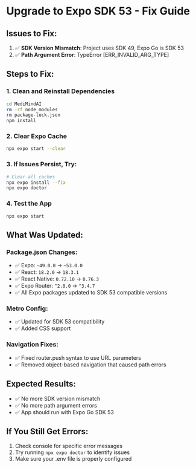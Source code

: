 # Upgrade to Expo SDK 53 - Fix Guide

## Issues to Fix:
1. ✅ **SDK Version Mismatch**: Project uses SDK 49, Expo Go is SDK 53
2. ✅ **Path Argument Error**: TypeError [ERR_INVALID_ARG_TYPE]

## Steps to Fix:

### 1. Clean and Reinstall Dependencies
```bash
cd MediMindAI
rm -rf node_modules
rm package-lock.json
npm install
```

### 2. Clear Expo Cache
```bash
npx expo start --clear
```

### 3. If Issues Persist, Try:
```bash
# Clear all caches
npx expo install --fix
npx expo doctor
```

### 4. Test the App
```bash
npx expo start
```

## What Was Updated:

### Package.json Changes:
- ✅ Expo: `~49.0.0` → `~53.0.0`
- ✅ React: `18.2.0` → `18.3.1`
- ✅ React Native: `0.72.10` → `0.76.3`
- ✅ Expo Router: `^2.0.0` → `^3.4.7`
- ✅ All Expo packages updated to SDK 53 compatible versions

### Metro Config:
- ✅ Updated for SDK 53 compatibility
- ✅ Added CSS support

### Navigation Fixes:
- ✅ Fixed router.push syntax to use URL parameters
- ✅ Removed object-based navigation that caused path errors

## Expected Results:
- ✅ No more SDK version mismatch
- ✅ No more path argument errors
- ✅ App should run with Expo Go SDK 53

## If You Still Get Errors:
1. Check console for specific error messages
2. Try running `npx expo doctor` to identify issues
3. Make sure your .env file is properly configured
